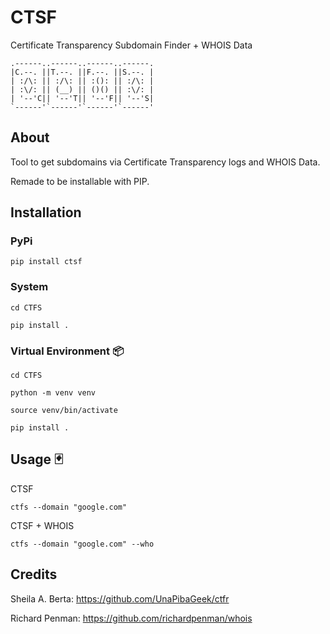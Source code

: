 # CTSF

Certificate Transparency Subdomain Finder + WHOIS Data

```
.------..------..------..------.
|C.--. ||T.--. ||F.--. ||S.--. |
| :/\: || :/\: || :(): || :/\: |
| :\/: || (__) || ()() || :\/: |
| '--'C|| '--'T|| '--'F|| '--'S|
`------'`------'`------'`------'
```

## About 

Tool to get subdomains via Certificate Transparency logs and WHOIS Data.

Remade to be installable with PIP.

## Installation 

###  PyPi

```
pip install ctsf 
```

###  System

```
cd CTFS

pip install .
```

### Virtual Environment 📦

```
cd CTFS

python -m venv venv

source venv/bin/activate

pip install .
```

## Usage 🃏

CTSF

```
ctfs --domain "google.com"
```

CTSF + WHOIS

```
ctfs --domain "google.com" --who
```

## Credits

Sheila A. Berta: https://github.com/UnaPibaGeek/ctfr

Richard Penman: https://github.com/richardpenman/whois
